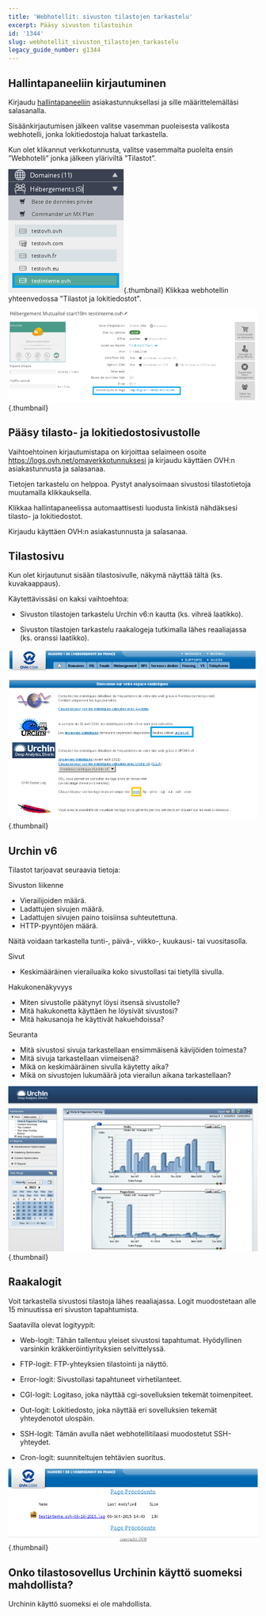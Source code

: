 ```yaml
---
title: 'Webhotellit: sivuston tilastojen tarkastelu'
excerpt: Pääsy sivuston tilastoihin
id: '1344'
slug: webhotellit_sivuston_tilastojen_tarkastelu
legacy_guide_number: g1344
---
```



## Hallintapaneeliin kirjautuminen
Kirjaudu [hallintapaneeliin](https://www.ovh.com/manager/web/) asiakastunnuksellasi ja sille määrittelemälläsi salasanalla.

Sisäänkirjautumisen jälkeen valitse vasemman puoleisesta valikosta webhotelli, jonka lokitiedostoja haluat tarkastella.

Kun olet klikannut verkkotunnusta, valitse vasemmalta puolelta ensin ”Webhotelli” jonka jälkeen yläriviltä ”Tilastot”.

![](images/img_2827.jpg){.thumbnail}
Klikkaa webhotellin yhteenvedossa "Tilastot ja lokitiedostot".

![](images/img_2826.jpg){.thumbnail}


## Pääsy tilasto- ja lokitiedostosivustolle
Vaihtoehtoinen kirjautumistapa on kirjoittaa selaimeen osoite https://logs.ovh.net/omaverkkotunnuksesi ja kirjaudu käyttäen OVH:n asiakastunnusta ja salasanaa.

Tietojen tarkastelu on helppoa. Pystyt analysoimaan sivustosi tilastotietoja muutamalla klikkauksella.

Klikkaa hallintapaneelissa automaattisesti luodusta linkistä nähdäksesi tilasto- ja lokitiedostot.

Kirjaudu käyttäen OVH:n asiakastunnusta ja salasanaa.


## Tilastosivu
Kun olet kirjautunut sisään tilastosivulle, näkymä näyttää tältä (ks. kuvakaappaus).

Käytettävissäsi on kaksi vaihtoehtoa:


- Sivuston tilastojen tarkastelu Urchin v6:n kautta (ks. vihreä laatikko).

- Sivuston tilastojen tarkastelu raakalogeja tutkimalla lähes reaaliajassa (ks. oranssi laatikko).



![](images/img_2832.jpg){.thumbnail}


## Urchin v6
Tilastot tarjoavat seuraavia tietoja:

Sivuston liikenne


- Vierailijoiden määrä.
- Ladattujen sivujen määrä.
- Ladattujen sivujen paino toisiinsa suhteutettuna.
- HTTP-pyyntöjen määrä.

Näitä voidaan tarkastella tunti-, päivä-, viikko-, kuukausi- tai vuositasolla.

Sivut

- Keskimääräinen vierailuaika koko sivustollasi tai tietyllä sivulla.

Hakukonenäkyvyys

- Miten sivustolle päätynyt löysi itsensä sivustolle?
- Mitä hakukonetta käyttäen he löysivät sivustosi?
- Mitä hakusanoja he käyttivät hakuehdoissa?

Seuranta

- Mitä sivustosi sivuja tarkastellaan ensimmäisenä kävijöiden toimesta?
- Mitä sivuja tarkastellaan viimeisenä?
- Mikä on keskimääräinen sivulla käytetty aika?
- Mikä on sivustojen lukumäärä jota vierailun aikana tarkastellaan?



![](images/img_1490.jpg){.thumbnail}


## Raakalogit
Voit tarkastella sivustosi tilastoja lähes reaaliajassa. Logit muodostetaan alle 15 minuutissa eri sivuston tapahtumista.

Saatavilla olevat logityypit:


- Web-logit: Tähän tallentuu yleiset sivustosi tapahtumat. Hyödyllinen varsinkin kräkkeröintiyrityksien selvittelyssä.

- FTP-logit: FTP-yhteyksien tilastointi ja näyttö.

- Error-logit: Sivustollasi tapahtuneet virhetilanteet.

- CGI-logit: Logitaso, joka näyttää cgi-sovelluksien tekemät toimenpiteet.

- Out-logit: Lokitiedosto, joka näyttää eri sovelluksien tekemät yhteydenotot ulospäin.

- SSH-logit: Tämän avulla näet webhotellitilaasi muodostetut SSH-yhteydet.

- Cron-logit: suunniteltujen tehtävien suoritus.



![](images/img_2828.jpg){.thumbnail}


## Onko tilastosovellus Urchinin käyttö suomeksi mahdollista?
Urchinin käyttö suomeksi ei ole mahdollista.

